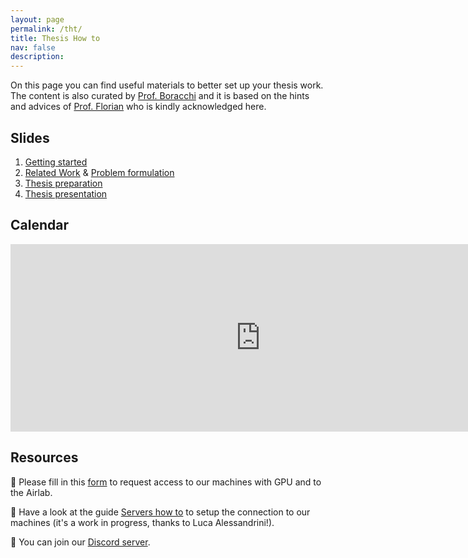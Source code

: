 ```yaml
---
layout: page
permalink: /tht/
title: Thesis How to
nav: false
description:
---
```

On this page you can find useful materials to better set up your thesis work.
The content is also curated by [Prof. Boracchi](https://boracchi.faculty.polimi.it) and it is based on the hints and advices of [Prof. Florian](https://www.floriandaniel.it/students.html) who is kindly acknowledged here.

## Slides

1. [Getting started](https://polimi365-my.sharepoint.com/:p:/g/personal/10755186_polimi_it/EW42faISJMlIuvAPxJ7QLjQB2QKEOEgUYcV1AIWRAD5PFg?email=giacomo.boracchi%40polimi.it&e=D9hu11)
2. [Related Work](https://www.dropbox.com/scl/fi/zhog3vfrc57ryj26e6hxk/2023_10_C_Thesis_Related-Work.pdf?rlkey=7cmu43pd9pg0guz2o4fh9c947&dl=0) & [Problem formulation](https://www.dropbox.com/scl/fi/tigyurpth60q7jj6roy8z/2023_10_B_Problem_Formulation.pdf?rlkey=j9lnr91dbkcpt6mytx4kupthx&dl=0)
3. [Thesis preparation](https://www.dropbox.com/scl/fi/1p5wp360hvybzgn5hlhhm/2023_10_Thesis_Preparation.pdf?rlkey=cks9tmbqejypch14luw4slb8w&dl=0)
4. [Thesis presentation](https://www.dropbox.com/scl/fi/l4pcvza395vqypp7tbkt4/2023_11_E_Thesis_Presentation.pdf?rlkey=voso0m0zgh1m4q9tpmawli0jw&dl=0)

## Calendar

<iframe src="https://calendar.google.com/calendar/embed?height=300&wkst=2&bgcolor=%23ffffff&ctz=Europe%2FRome&showNav=1&showPrint=0&showTabs=1&showCalendars=0&showTz=0&mode=AGENDA&showTitle=0&src=NDE3OTljMmZmMGY4ZWZlZDY4ZWM0OTQ1ZGU1ZThhNGVkM2I1N2IzNjY4ZDJmMzU0ODFiNWY4ZDI2MzE3YThjNUBncm91cC5jYWxlbmRhci5nb29nbGUuY29t&color=%239d5eb2" style="border-width:0" width="800" height="300" frameborder="0" scrolling="no"></iframe>

## Resources

:abacus: Please fill in this [form](https://forms.office.com/e/ZWxekFkUem) to request access to our machines with GPU and to the Airlab.

:green_book: Have a look at the guide [Servers how to](https://polimi365-my.sharepoint.com/:f:/r/personal/10569363_polimi_it/Documents/Ricerca/VisionMachines?csf=1&web=1&e=HD7zcC) to setup the connection to our machines (it's a work in progress, thanks to Luca Alessandrini!).

:wave: You can join our [Discord server](https://discord.gg/N7dQnz652s).
